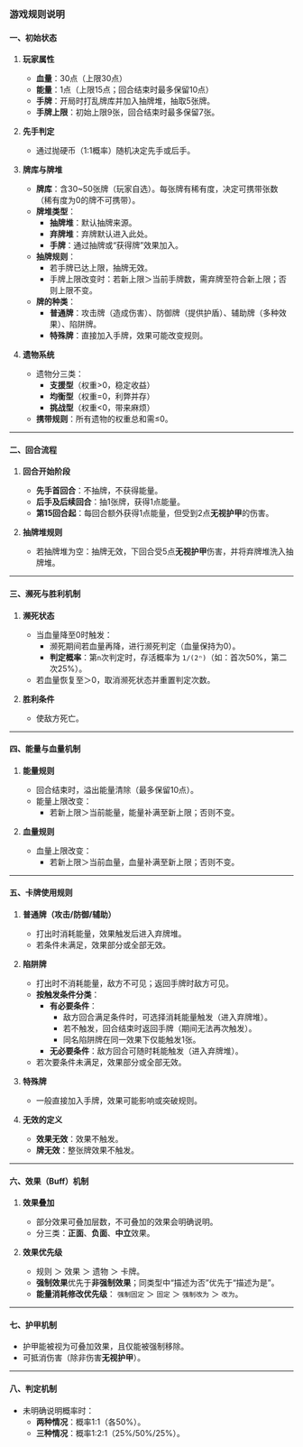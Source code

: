 ### **游戏规则说明**
#### **一、初始状态**
1. **玩家属性**
   - **血量**：30点（上限30点）
   - **能量**：1点（上限15点；回合结束时最多保留10点）
   - **手牌**：开局时打乱牌库并加入抽牌堆，抽取5张牌。
   - **手牌上限**：初始上限9张，回合结束时最多保留7张。

2. **先手判定**
   - 通过抛硬币（1:1概率）随机决定先手或后手。

3. **牌库与牌堆**
   - **牌库**：含30~50张牌（玩家自选）。每张牌有稀有度，决定可携带张数（稀有度为0的牌不可携带）。
   - **牌堆类型**：
     - **抽牌堆**：默认抽牌来源。
     - **弃牌堆**：弃牌默认进入此处。
     - **手牌**：通过抽牌或“获得牌”效果加入。
   - **抽牌规则**：
     - 若手牌已达上限，抽牌无效。
     - 手牌上限改变时：若新上限＞当前手牌数，需弃牌至符合新上限；否则上限不变。
   - **牌的种类**：
     - **普通牌**：攻击牌（造成伤害）、防御牌（提供护盾）、辅助牌（多种效果）、陷阱牌。
     - **特殊牌**：直接加入手牌，效果可能改变规则。

4. **遗物系统**
   - 遗物分三类：
     - **支援型**（权重>0，稳定收益）
     - **均衡型**（权重=0，利弊并存）
     - **挑战型**（权重<0，带来麻烦）
   - **携带规则**：所有遗物的权重总和需≤0。

---

#### **二、回合流程**
1. **回合开始阶段**
   - **先手首回合**：不抽牌，不获得能量。
   - **后手及后续回合**：抽1张牌，获得1点能量。
   - **第15回合起**：每回合额外获得1点能量，但受到2点**无视护甲**的伤害。

2. **抽牌堆规则**
   - 若抽牌堆为空：抽牌无效，下回合受5点**无视护甲**伤害，并将弃牌堆洗入抽牌堆。

---

#### **三、濒死与胜利机制**
1. **濒死状态**
   - 当血量降至0时触发：
     - 濒死期间若血量再降，进行濒死判定（血量保持为0）。
     - **判定概率**：第`n`次判定时，存活概率为 `1/(2ⁿ)`（如：首次50%，第二次25%）。
   - 若血量恢复至＞0，取消濒死状态并重置判定次数。

2. **胜利条件**
   - 使敌方死亡。

---

#### **四、能量与血量机制**
1. **能量规则**
   - 回合结束时，溢出能量清除（最多保留10点）。
   - 能量上限改变：
     - 若新上限＞当前能量，能量补满至新上限；否则不变。

2. **血量规则**
   - 血量上限改变：
     - 若新上限＞当前血量，血量补满至新上限；否则不变。

---

#### **五、卡牌使用规则**
1. **普通牌（攻击/防御/辅助）**
   - 打出时消耗能量，效果触发后进入弃牌堆。
   - 若条件未满足，效果部分或全部无效。

2. **陷阱牌**
   - 打出时不消耗能量，敌方不可见；返回手牌时敌方可见。
   - **按触发条件分类**：
     - **有必要条件**：
       - 敌方回合满足条件时，可选择消耗能量触发（进入弃牌堆）。
       - 若不触发，回合结束时返回手牌（期间无法再次触发）。
       - 同名陷阱牌在同一效果下仅能触发1张。
     - **无必要条件**：敌方回合可随时耗能触发（进入弃牌堆）。
   - 若次要条件未满足，效果部分或全部无效。

3. **特殊牌**
   - 一般直接加入手牌，效果可能影响或突破规则。

4. **无效的定义**
   - **效果无效**：效果不触发。
   - **牌无效**：整张牌效果不触发。

---

#### **六、效果（Buff）机制**
1. **效果叠加**
   - 部分效果可叠加层数，不可叠加的效果会明确说明。
   - 分三类：**正面**、**负面**、**中立**效果。

2. **效果优先级**
   - 规则 ＞ 效果 ＞ 遗物 ＞ 卡牌。
   - **强制效果**优先于**非强制效果**；同类型中“描述为否”优先于“描述为是”。
   - **能量消耗修改优先级**：
     `强制固定` ＞ `固定` ＞ `强制改为` ＞ `改为`。

---

#### **七、护甲机制**  
- 护甲能被视为可叠加效果，且仅能被强制移除。
- 可抵消伤害（除非伤害**无视护甲**）。

---

#### **八、判定机制**
- 未明确说明概率时： 
  - **两种情况**：概率1:1（各50%）。
  - **三种情况**：概率1:2:1（25%/50%/25%）。
